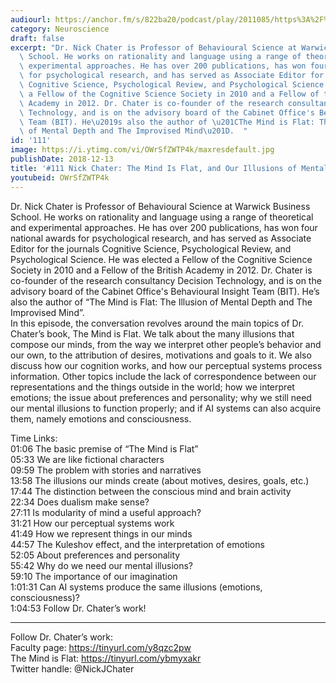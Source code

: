 ```yaml
---
audiourl: https://anchor.fm/s/822ba20/podcast/play/2011085/https%3A%2F%2Fd3ctxlq1ktw2nl.cloudfront.net%2Fproduction%2F2018-11-31%2F7735093-48000-2-555195e194cbb.mp3
category: Neuroscience
draft: false
excerpt: "Dr. Nick Chater is Professor of Behavioural Science at Warwick Business\
  \ School. He works on rationality and language using a range of theoretical and\
  \ experimental approaches. He has over 200 publications, has won four national awards\
  \ for psychological research, and has served as Associate Editor for the journals\
  \ Cognitive Science, Psychological Review, and Psychological Science. He was elected\
  \ a Fellow of the Cognitive Science Society in 2010 and a Fellow of the British\
  \ Academy in 2012. Dr. Chater is co-founder of the research consultancy Decision\
  \ Technology, and is on the advisory board of the Cabinet Office's Behavioural Insight\
  \ Team (BIT). He\u2019s also the author of \u201CThe Mind is Flat: The Illusion\
  \ of Mental Depth and The Improvised Mind\u201D.  "
id: '111'
image: https://i.ytimg.com/vi/OWrSfZWTP4k/maxresdefault.jpg
publishDate: 2018-12-13
title: '#111 Nick Chater: The Mind Is Flat, and Our Illusions of Mental Depth'
youtubeid: OWrSfZWTP4k
---
```

<div class="timelinks">

Dr. Nick Chater is Professor of Behavioural Science at Warwick Business School. He works on rationality and language using a range of theoretical and experimental approaches. He has over 200 publications, has won four national awards for psychological research, and has served as Associate Editor for the journals Cognitive Science, Psychological Review, and Psychological Science. He was elected a Fellow of the Cognitive Science Society in 2010 and a Fellow of the British Academy in 2012. Dr. Chater is co-founder of the research consultancy Decision Technology, and is on the advisory board of the Cabinet Office's Behavioural Insight Team (BIT). He’s also the author of “The Mind is Flat: The Illusion of Mental Depth and The Improvised Mind”.  
In this episode, the conversation revolves around the main topics of Dr. Chater’s book, The Mind is Flat. We talk about the many illusions that compose our minds, from the way we interpret other people’s behavior and our own, to the attribution of desires, motivations and goals to it. We also discuss how our cognition works, and how our perceptual systems process information. Other topics include the lack of correspondence between our representations and the things outside in the world; how we interpret emotions; the issue about preferences and personality; why we still need our mental illusions to function properly; and if AI systems can also acquire them, namely emotions and consciousness.

Time Links:  
<time>01:06</time> The basic premise of “The Mind is Flat”  
<time>05:33</time> We are like fictional characters                    
<time>09:59</time> The problem with stories and narratives                
<time>13:58</time> The illusions our minds create (about motives, desires, goals, etc.)            
<time>17:44</time> The distinction between the conscious mind and brain activity             
<time>22:34</time> Does dualism make sense?    
<time>27:11</time> Is modularity of mind a useful approach?  
<time>31:21</time> How our perceptual systems work    
<time>41:49</time> How we represent things in our minds   
<time>44:57</time> The Kuleshov effect, and the interpretation of emotions      
<time>52:05</time> About preferences and personality  
<time>55:42</time> Why do we need our mental illusions?  
<time>59:10</time> The importance of our imagination  
<time>1:01:31</time> Can AI systems produce the same illusions (emotions, consciousness)?  
<time>1:04:53</time> Follow Dr. Chater’s work!    

---

Follow Dr. Chater’s work:  
Faculty page: https://tinyurl.com/y8qzc2pw  
The Mind is Flat: https://tinyurl.com/ybmyxakr  
Twitter handle: @NickJChater
</div>

